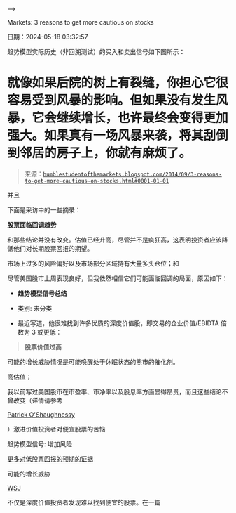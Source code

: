 -->

Markets: 3 reasons to get more cautious on stocks

日期：2024-05-18 03:32:57

趋势模型实际历史（非回溯测试）的买入和卖出信号如下图所示：

# 就像如果后院的树上有裂缝，你担心它很容易受到风暴的影响。但如果没有发生风暴，它会继续增长，也许最终会变得更加强大。如果真有一场风暴来袭，将其刮倒到邻居的房子上，你就有麻烦了。

> 来源：[`humblestudentofthemarkets.blogspot.com/2014/09/3-reasons-to-get-more-cautious-on-stocks.html#0001-01-01`](https://humblestudentofthemarkets.blogspot.com/2014/09/3-reasons-to-get-more-cautious-on-stocks.html#0001-01-01)

并且

下面是采访中的一些摘录：

**股票面临回调趋势**

和那些结论并没有改变。估值已经升高，尽管并不是疯狂高，这表明投资者应该降低他们对长期股票回报的期望。

市场上过多的风险偏好以及市场部分区域持有大量多头仓位；和

尽管美国股市上周表现良好，但我依然相信它们可能面临回调的局面，原因如下：

+   **趋势模型信号总结**

+   类别: 未分类

+   最近写道，他很难找到许多优质的深度价值股，即交易的企业价值/EBIDTA 倍数为 3 或更低：

> **股票价值过高**

可能的增长威胁情况是可能唤醒处于休眠状态的熊市的催化剂。

高估值；

我以前写过美国股市在市盈率、市净率以及股息率方面显得昂贵，而且这些结论不曾改变（详情请参考

[Patrick O'Shaughnessy](http://www.millennialinvest.com/blog/2014/9/15/searching-for-deep-value-stocks)

）激进价值投资者对便宜股票的苦恼

趋势模型信号: 增加风险

[更多对低股票回报的预期的证据](http://humblestudentofthemarkets.blogspot.com/2014/04/more-evidence-of-low-return-equity.html)

可能的增长威胁

[WSJ](http://online.wsj.com/articles/venture-capitalist-sounds-alarm-on-silicon-valley-risk-1410740054)

不仅是深度价值投资者发现难以找到便宜的股票。在一篇

<!--yml

投资者面试中，风险投资家警告说硅谷的估值过高，并且泡沫状况严重：

> 我的观察得到了最新的美国银行管理人调查的证实，调查显示大部分基金经理一致认为股票估值过高。注意自上次这种读数出现的后 1990 年代的纳斯达克泡沫以来有史以来尚未达到这样的高度：
> 
> 硅谷是一个以风险为驱动的地方。但在过去的一年里，它可能承担了它难以应付的压力，正如一位著名的风险投资家所说。

最近的变化方向: 负面

> 在 01 年或 09 年，没有人会毫不犹豫地去一家每月烧掉 400 万美元的公司工作。而今天每个人都毫不费力地这样做……
> 
> 目前，资本成本在这里非常低。如果环境发生戏剧性改变，那么公司需要做出调整来重新调整支出的程度是巨大的。因此我一直在担心这个问题……
> 
> 最明显的一个例子就是可以接受的烧钱速度。这在资本市场上可能受到严重而负面的强化。在软件即服务的世界中，潜在风险可能是最高的，华尔街表示，一家公开公司亏损大笔资金是可以接受的。因此，所有私人公司的董事会都会说，“你们看到了吗？你们看到他们出去大笔亏损，却价值 10 亿。我们应该多花点钱。” 而私人投资者也会上门说，“你们想要更多的钱，你们想获得更多的资金吗？”

在最近的一封给投资者的信中，

[塞思·克拉曼](http://olduvai.ca/?p=28061)

还对市场中不断增加的自满情绪发出了警告（重点加粗）：

> 我们现在（也永远不会）不知道整体市场会有什么样的走势。正如我们最近在信函中讨论的，投资者有理由感到恐惧，但同时也有许多值得抓住的个别机会。由于目前的机会有限，我们仍持有相当比例的现金，截至 6 月 30 日，投资组合中的现金占比约为 35%。如果市场变得更加动荡，这些待用资金将变得更有价值。
> 
> 股市不断创下历史新高，股票和许多其他市场的波动率仍然异常低，通货膨胀率也在上升。投资者显然已经厌倦了对于从未出现或者即使出现也不影响其他人的风险情景的担忧。例如，美国国内生产总值（GDP）最近重新调整为 2014 年第一季度为负 2.9%。通常情况下，这样大幅下降的数据标志着经济衰退。然而，股市却持续不断地上涨。
> 
> ***在今天的市场情况下，我们看到许多投资者提高了自己的风险水平——购买劣质信用和堆积杠杆是两种常见的方法——企图实现短期绩效。***

他得出结论：

> 许多投资者感觉良好并不表示事情进展顺利，而是因为他们被诱导到感觉良好——也就是“财富效应”。***实际上，目前我们已经很有可能重新创造出了 2007 年的市场，当冲击开始积攒时，市场感觉良好但却极不稳定。***就连珍妮特·耶伦也看到市场中“不断增加的风险行为”，但她已经明确表示她不会提高利率来打击潜在的泡沫。为了我们每个人的利益，我们真的希望她会这样做。

**在风险资产中的众多多头头寸**

为了确认克拉曼的观点，我看到了在高风险资产中存在着一些多头压力的情况。美银美林基金经理调查显示，两个最大的多头交易是美国高收益债券，或垃圾债券，以及欧元区边缘债务，这可能引起市场关注，尤其是考虑到 TTLRO 结果令人失望的情况。

作为固定收益市场普遍风险扩大的一个例子，请考虑以下情况

[彭博社](http://www.bloomberg.com/news/2014-09-17/bill-gross-used-45-billion-derivatives-to-lift-fund-gain.html)

关于像 Pimco 的比尔·格罗斯这样的机构人物如何通过金融杠杆、衍生品和欧洲边缘和新兴市场债务的组合提高回报的报告。

> 比尔·格罗斯依靠衍生品而不是珍妮特·耶伦来提高他的政府债券回报率。
> 
> 太平洋投资管理公司的联合创始人在第二季度出售了其 2216 亿美元 Pimco 总回报基金（PTTRX）持有的大部分 480 亿美元的美国国债，用大约 450 亿美元的期货进行替换，根据 8 月份的备案。这些合约需要小额前期付款，为格罗斯解开了手脚，可以投资于包括巴西、西班牙和意大利债券在内的高收益证券。
> 
> “他们拿着现金购买所有这些边缘债券，这些债券与国债相比有很大的价差，”普瑞德利固定收益基金纽瓦克高级基金经理埃里克·席勒如是说，“这是整个资产管理行业的趋势。它是杠杆他们的基金。”

此外，阅读这篇文章

[彭博社](http://www.bloomberg.com/news/2014-09-17/dirty-secret-of-1-trillion-loans-is-when-do-you-get-money-back.html)

有关投资者如何急于追求收益，而投身于流动性不足的银行贷款领域的报告。

除了机构行为的过度之外，美国个人投资者正逼近于股票的多头空间。

[兰斯·罗伯茨](http://streettalklive.com/index.php/newsletter/current-issue.html?id=2341#)

最近指出，美国家庭的股权持仓达到雷曼危机之前的水平，现金配置也接近历史低点。

[达娜·赖恩斯](http://jlfmi.tumblr.com/post/97899669670/u-s-households-are-the-most-heavily-invested-in-stocks)

确认 AAII 资产配置调查的结论并指出，自 2000 年以来，即纳斯达克股市的高峰年，美国家庭最多投资于股票。

他认为，尽管风险水平很高，但可能还存在更多的上行空间。

> 当前数据的意义是什么？正如我们所提到的，这是自 2000 年以来的最高读数。考虑到市场目前正处于历史高位，这并不令人意外。实际上，虽然大多数指数在 2013 年初超过了它们以前的峰值，但家庭股票投资直到今年第一季度才超过了 2007 年的高点。金融危机给许多投资者的心理（以及他们的投资组合）造成了伤害，他们重新回归市场的速度较慢。然而，随着市场的升值，投资者的流入至少在过去 18 个月出现了一些狂热潮，提高了投资水平。
> 
> 是的，还有很大的增长空间（7.5 个百分点）以达到 2000 年的泡沫高点。然而，我们一次又一次看到的一个错误的行为实践是，基于极端读数来判断情境和概率。这种情况在很多方面都是如此，从政府预算到房主心理到分析股票估值。我们处于股票投资的历史最高读数之下，并不意味着我们的首要结论就是还有足够的空间去达到那些水平。

实际上，已经打好了基础，也就是说，后院的树有一道裂缝，这棵树可以永远不倒下。要让树倒下，就需要一个风暴。

**风云聚集？**

一份美银美林基金经理调查的报告暗示着全球增长预期可能出现了拐点：

更令人不安的是，增长似乎在全球范围内持续放缓。让我逐一介绍全球三大地区的情况，

**中国：受到刺激但尚未觉醒**

让我们从中国开始。上周，中国央行向银行系统注入了 5000 亿元人民币，或约 810 亿美元，这一消息刺激了市场，但随后一周市场情绪降温，因为此举被解读为出于技术原因而非广泛的刺激计划。

[彭博社](http://www.bloomberg.com/news/2014-09-17/china-s-slowdown-seen-yet-to-bottom-even-after-pboc-acts.html)

回顾这里的细节：

> 新浪网报道称，中国人民银行根据去年推出的常备贷款工具提供了资金，这是担保金融机构长期流动性需求的一种手段，以应对货币市场利率的波动。
> 
> 尽管此举很可能是基于经济疲软和国庆假期（10 月 1 日开始）期间流动性的波动等因素，但中国人民银行使用常备贷款工具而非降低银行的准备金要求的事实表明，“央行不希望市场将其解释为货币宽松的明确信号，”摩根大通公司的经济学家在一份报告中写道。
> 
> 近两年多来，央行一直没有调整最大银行的准备金要求和基准利率。

萨拉·徐（Sara Hsu）的文章题为 "

[刺激但没有激发](http://thediplomat.com/2014/09/chinas-economy-stimulated-but-not-aroused/)

"完美地总结了最近的中国人民银行的有针对性的刺激：

> 中国央行最近通过向五大银行各注入 1000 亿元人民币的方式实施了有限度的刺激。这种刺激采取了直接注入的形式，以防止经济的其他领域（如房地产）再次升温。然而，考虑到中国的改革状态，可能需要更多的刺激才能激发经济回到强劲的增长水平。为此，中国可以寻求其自身的改革计划来改变经济的部门平衡。

她认为北京需要继续推进金融改革：

> 为了应对自身的衰弱，中国需要在特定行业进行真正的改革。总体来说，国有部门的影响仍然过于普遍，而私营企业成长的挑战难以克服。与其他分析师所宣称的相反，改革过程不必因应对增长放缓而被搁置。经济增速只有通过改变政策以促进就业和特定领域的扩展才能得到有意义的解决。经济的复苏和长期增长无需且不应该是相互排斥的。

有限的刺激计划的消息几乎没有引起市场的反应，因为作为对中国经济健康的实时衡量的商品价格正在很难打破其明确定义的下行趋势：

工业商品复合体的价格相对较为稳固，但仍然破了一个关键的技术支撑位：

中国牛市可能会指向这样一个事实，即由于美元的强势，商品价格面临逆风，我最近也强调过这一点（参见

[超买美元=大宗商品即将反弹](http://humblestudentofthemarkets.blogspot.com/2014/09/overbought-usd-commodities-posed-to.html)

)。将中国对商品价格的影响与美元对商品价格的影响分开的一种方法是关注澳元对加元的汇率。澳大利亚和加拿大都是类似规模的资源型经济体，但澳大利亚对中国更为敏感，而加拿大对美国更为敏感。正如下图所示，澳元对加元显示出技术性的突破，跌破了一个关键支撑位，并且正在下跌，没有触底的迹象。

近期中国股市的涨势如何？这不是市场对中国仍然乐观的迹象吗？不要在鸡尚未孵化之前数那些鸡蛋。来自

[GaveKal](http://gavekal.blogspot.ca/2014/09/is-surge-in-chinese-stocks-all-but-over.html)

暗示中国股市可能需要暂停一下：

> 自 3 月中旬以来，MSCI 中国股票指数的表现超过了发达市场股票指数（MSCI 全球指数）约 11%。在此期间，击败全球指数的股票百分比从稀少的 14%增加到了高达 79%（下图中的蓝线）。在过去，当 MSCI 中国股票中击败 MSCI 全球指数的比例达到 80%左右时，相对表现几乎结束，新的下行趋势重新开始。我们谨慎地不愿意称中国股票会出现新的下行趋势，但也许它们正准备休息一会儿。

底线：别期待中国对全球增长预期提供任何帮助。

**没有欧洲经济增长助推**

上周末苏格兰投票决定不独立，这令多头获得了支持（还使得我女儿松了口气，因为她最担心的离婚后霍格沃茨要归谁的问题烟消云散）。不幸的是，这种宽慰的反弹是短暂的（通过

[《每日电讯报》](http://www.telegraph.co.uk/finance/economics/11110280/The-City-is-delighted-at-Scotlands-No-vote-but-it-is-already-looking-ahead.html)

）：

> 当然，英镑和股市也有所上涨，但最终涨幅不大。英国富时 100 指数并没有创下任何记录，正如一些人所希望的那样，英镑很快就开始扭转了其涨势。
> 
> 为什么？首先是期望。金融和投注市场已经对“不”投票设立了巨大的概率；再次，这证实，金钱的力量远比专家们的分析更有力量成为公众舆论的晴雨表。群众的智慧——至少是现金丰富、言出必行的智慧——是有效的。英镑恢复了最近失去的地位，但几小时后，交易者们再次将注意力集中在了所有平常的全球宏观问题上。

另一个原因是，市场已经在展望“脱欧”的前景（重点加粗）：

> 商业界面临其他几个问题。***从长远来看，英国脱欧的可能性现在比过去更大，尽管不及苏格兰投票“是”的可能性大。***很明显，游说者可以取得巨大进展，即使既得利益集团反对他们。预计“脱欧”阵营将采用类似的策略，也就是与萨尔蒙先生采取相似的策略——但这一次是真正的事实和有力的论据，而不是虚张声势和否认。

似乎“脱欧恐惧”正在浮出水面，就像这样表明的

[推特](https://twitter.com/SimonatSaltus/status/513400310862467072)

来自 Saltus 投资合伙人西蒙·阿姆斯特朗的评论：

在英吉利海峡对面，欧洲央行的 TLTRO 拍卖遭受了重大失望，因为金额远低于预期。TLTRO 注入

€

欧元区银行体系注入了 830 亿欧元，但银行迅速还了

€

欧洲央行在第二天输送了 200 亿欧元的 LTRO 资金。市场本希望 TLTRO 能成为一项显著扩大欧洲央行资产负债表的 QE 计划，但这种希望破灭了。

欧元区通胀预期继续下滑：

上市

[FT](http://www.ft.com/intl/cms/s/0/03704192-3a98-11e4-bd08-00144feabdc0.html#axzz3DmXOEg9Q)

强调资金已经从欧洲股市撤出这一事实。最近的发展可能会加剧进一步资金外流的趋势。

我曾经写过，由于 TLTRO 的意图是刺激本地企业和中小企业，因此欧洲中小盘股可能会受益（参见

[欧洲中小盘股闪耀时刻？](http://humblestudentofthemarkets.blogspot.com/2014/09/time-for-european-small-caps-to-shine.html)

）。哦，基于令人失望的 TLTRO 结果，也许下次吧。

不要指望欧洲对全球增长做出积极的贡献。

**美国增长放缓？**

而在大西洋彼岸，美国的增长前景也开始失去一些动力。在 Russell 投资公司的发展势头

[商业周期指数](http://www.russell.com/helping-advisors/EconomyMarkets/BusinessCycleIndex.aspx)

正放缓（ht

[宏观市场研究](http://www.ritholtz.com/blog/2014/09/business-cycle-index/)

). 然而，Russell 指出，美国经济远未陷入衰退，将这种弱势视为“噪音”，至少目前是这样。

> 尽管 BCI 模型仍然显示美国经济非常低的概率出现衰退并且处于低通胀的温和增长道路上，但由于消费和非农就业数据的放缓，增长轨迹略显暗淡。然而，这被视为更多的是噪音而非信号。

花旗集团美国经济惊喜指数在达到过高预期区域后似乎也开始回落（参见我最近的评论

[战术性卖出信号，但没有主要顶部的迹象](http://humblestudentofthemarkets.blogspot.com/2014/09/a-tactical-sell-signal-but-no-signs-of.html)

):

另外，亚特兰大联储的

[GDPNow](http://www.frbatlanta.org/cqer/researchcq/gdpnow.cfm)

，Q3 GDP 的“现在预测”继续下滑。9 月 18 日的最新数据为 3.2%，低于 9 月 12 日的 3.4%和 9 月 4 日的 3.6%。

宏观增长预期最终会转化为 EPS 动能的丧失。尽管目前底部向上的估计仍然相对乐观，但投资者应做好在不久的将来随着增长压力加剧而准备下调估计。

SPX EPS 面临的另一个阻力来自外国增长放缓和上涨的美元的组合。标普 500 大型公司约 40%的销售额来自海外市场，如果未进行套期保值，美元升值将挤压换算成美元的收益。在这种情况下，大型和小型公司的息税前利润率可能会趋于一致（参见我的上一篇文章

[晚上使我苦恼](http://humblestudentofthemarkets.blogspot.com/2014/08/what-keeps-me-awake-at-night.html)

):

> 虽然美国大型和小型资本股票的特点并不直接可比，但瑞银的这张图表显示出两者之间 EBIT 毛利差异。如果外国增长开始放缓，大型和小型市值 EBIT 毛利可能开始趋同，由于周期性原因，大型股的毛利会向小型股看齐下降。
> 
> 如果由于经济周期的疲软而开始看到营业毛利挤压，大型股可能会遭受风险偏好减弱的双重打击，这将导致 PE 比率收缩。

了解另一个观点，请看这

[Marketwatch 文章](http://www.marketwatch.com/story/stronger-dollar-could-put-squeeze-on-earnings-2014-09-21)

展示了对像耐克（NIke）这样的消费福利股票受绿桶强势影响的担忧。

**风险偏好正在下降**

高估值、特定高风险资产空仓头寸扩大和增长预期下调的结合对于股市前景都是负面的。实际上，我的风险偏好指数，其中包括持有高β纳斯达克 100（QQQ）、罗素 2000（IWM）的多头头寸以及 Consumer Staples（XLP）、Utilities（XLU）和 Telecom（IYZ）的空头头寸，开始出现疲软。

BoAML 基金经理调查显示出美国股市的另一点脆弱性。机构过度持有高β部门股票，并过度轻仓防御性低β部门。如果环境从风险偏好变为风险厌恶，调整可能会是猛烈和无序的。

综合考虑，所有据似乎都表明，股票正准备经历一个无法预知持续时间和幅度的回调。然而，牛市可以因为没有衰退迹象而感到慰藉，因此主要熊市的风险是微小的。

**为回调做准备**

上周，我写道我的趋势模型开始战术性地转为看跌（请看）

[一则战术性卖出信号，但没有主要顶部迹象](http://humblestudentofthemarkets.blogspot.com/2014/09/a-tactical-sell-signal-but-no-signs-of.html)

，但股票市场在消息面上反弹。不过，那是一个事件密集的一周，交易者必须随机应变。

周二，我

[发推文](https://twitter.com/HumbleStudent/status/511893710351515648)

鉴于 SPX 即将接近短期超卖状态，也许是时候

“

改变计划

“

并且走出空头头寸 (在 Twitter 上关注我@humblestudent 以获取实时更新)。

随着市场在 FOMC 和苏格兰公投结果上的反弹，我转为更加看跌的立场，并发表了这篇

[发推文](https://twitter.com/HumbleStudent/status/512856619106189312)

在周四收盘后：

那么这将给我们留下什么？

我内心的交易者持看跌头寸，并认为市场准备迎来规模不明的回调。如果最近的历史是任何指引，回调可能会是约 5%的轻微波动。如果股票市场出现疲软，他将密切关注增长预期的变化以及短期的情绪指标的发展。降级会有多严重？市场会像最近那样恐慌吗（参见

[可交易的底部？](http://humblestudentofthemarkets.blogspot.com/2014/08/a-tradable-bottom.html)

），这将是一种逆市看涨，还是会出现自满，这将是看跌的？

我内心的投资者并不担心市场的小幅波动，他依然看涨，因为美国长期前景仍然积极（参见 Gene Epstein 在[

[巴伦周刊](http://online.barrons.com/news/articles/SB52133021052493823286804580156233631170288)

提供了一个很好的总结）。然而，他正在密切关注增长预期的变化。如果它们出现显著下降，那将是减少风险的信号。

**披露：**

做多 SPXU，TZA
